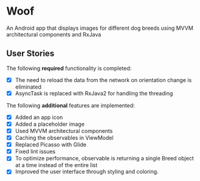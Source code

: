 # Woof
An Android app that displays images for different dog breeds using MVVM architectural components and RxJava

## User Stories

The following **required** functionality is completed:

* [x] The need to reload the data from the network on orientation change is eliminated
* [x] AsyncTask is replaced with RxJava2 for handling the threading

The following **additional** features are implemented:

* [x] Added an app icon
* [x] Added a placeholder image
* [x] Used MVVM architectural components
* [x] Caching the observables in ViewModel
* [x] Replaced Picasso with Glide
* [x] Fixed lint issues
* [x] To optimize performance, observable is returning a single Breed object at a time instead of the entire list
* [x] Improved the user interface through styling and coloring.
